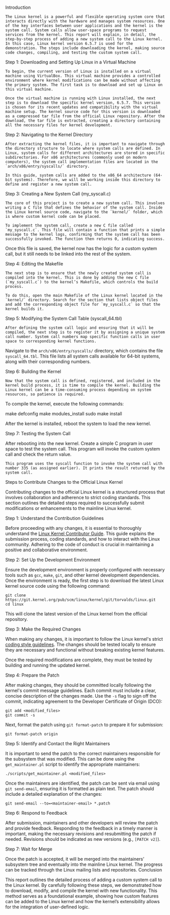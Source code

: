 Introduction

 	The Linux kernel is a powerful and flexible operating system core that interacts directly with the hardware and manages system resources. One of the key interfaces between user applications and the kernel is the system call. System calls allow user-space programs to request services from the kernel. This report will explain, in detail, the step-by-step process of adding a new system call to the Linux kernel. In this case, Linux kernel version 6.5.7 is used for the demonstration. The steps include downloading the kernel, making source code changes, compiling, and testing the custom system call.

Step 1: Downloading and Setting Up Linux in a Virtual Machine

 	To begin, the current version of Linux is installed on a virtual machine using VirtualBox. This virtual machine provides a controlled environment where kernel modifications can be made without affecting the primary system. The first task is to download and set up Linux on this virtual machine.

 	Once the virtual machine is running with Linux installed, the next step is to download the specific kernel version, 6.5.7. This version is chosen for its recent updates and compatibility with the virtual machine setup. The kernel source code for this version is downloaded as a compressed tar file from the official Linux repository. After the download, the tar file is extracted, creating a directory containing all the necessary files for kernel development. 


Step 2: Navigating to the Kernel Directory

 	After extracting the kernel files, it is important to navigate through the directory structure to locate where system calls are defined. In Linux, system calls for different architectures are stored in specific subdirectories. For x86 architectures (commonly used on modern computers), the system call implementation files are located in the `arch/x86/entry/syscalls/` directory.

 	In this guide, system calls are added to the x86_64 architecture (64-bit systems). Therefore, we will be working inside this directory to define and register a new system call.


Step 3: Creating a New System Call (my_syscall.c)

 	The core of this project is to create a new system call. This involves writing a C file that defines the behavior of the system call. Inside the Linux kernel source code, navigate to the `kernel/` folder, which is where custom kernel code can be placed.

 	To implement the system call, create a new C file called `my_syscall.c`. This file will contain a function that prints a simple message to the kernel logs, confirming that the system call has been successfully invoked. The function then returns 0, indicating success.


Once this file is saved, the kernel now has the logic for a custom system call, but it still needs to be linked into the rest of the system.

Step 4: Editing the Makefile

 	The next step is to ensure that the newly created system call is compiled into the kernel. This is done by adding the new C file (`my_syscall.c`) to the kernel’s Makefile, which controls the build process.

 	To do this, open the main Makefile of the Linux kernel located in the `kernel/` directory. Search for the section that lists object files and add the corresponding object file for `my_syscall.c` so that the kernel builds it.



Step 5: Modifying the System Call Table (syscall_64.tbl)

 	After defining the system call logic and ensuring that it will be compiled, the next step is to register it by assigning a unique system call number. System call numbers map specific function calls in user space to corresponding kernel functions.

Navigate to the `arch/x86/entry/syscalls/` directory, which contains the file `syscall_64.tbl`. This file lists all system calls available for 64-bit systems, along with their corresponding numbers.



Step 6: Building the Kernel

 	Now that the system call is defined, registered, and included in the kernel build process, it is time to compile the kernel. Building the Linux kernel can be a time-consuming process depending on system resources, so patience is required.

To compile the kernel, execute the following commands:





make defconfig
make modules_install
sudo make install

After the kernel is installed, reboot the system to load the new kernel.


Step 7: Testing the System Call

 After rebooting into the new kernel.
 	 Create a simple C program in user space to test the system call. This program will invoke the custom system call and check the return value.

 	This program uses the syscall function to invoke the system call with number 335 (as assigned earlier). It prints the result returned by the system call.




Steps to Contribute Changes to the Official Linux Kernel

Contributing changes to the official Linux kernel is a structured process that involves collaboration and adherence to strict coding standards. This section outlines the detailed steps required to successfully submit modifications or enhancements to the mainline Linux kernel.

Step 1: Understand the Contribution Guidelines

Before proceeding with any changes, it is essential to thoroughly understand the [Linux Kernel Contributor Guide](https://www.kernel.org/doc/html/latest/process/submit-checklist.html). This guide explains the submission process, coding standards, and how to interact with the Linux community. Adhering to the code of conduct is crucial in maintaining a positive and collaborative environment.

Step 2: Set Up the Development Environment

Ensure the development environment is properly configured with necessary tools such as `gcc`, `make`, `git`, and other kernel development dependencies. Once the environment is ready, the first step is to download the latest Linux kernel source code using the following command:

```
git clone https://git.kernel.org/pub/scm/linux/kernel/git/torvalds/linux.git
cd linux
```

This will clone the latest version of the Linux kernel from the official repository.

Step 3: Make the Required Changes

When making any changes, it is important to follow the Linux kernel's strict [coding style guidelines](https://www.kernel.org/doc/html/latest/process/coding-style.html). The changes should be tested locally to ensure they are necessary and functional without breaking existing kernel features. 

Once the required modifications are complete, they must be tested by building and running the updated kernel.

Step 4: Prepare the Patch

After making changes, they should be committed locally following the kernel's commit message guidelines. Each commit must include a clear, concise description of the changes made. Use the `-s` flag to sign off the commit, indicating agreement to the Developer Certificate of Origin (DCO):

```
git add <modified_files>
git commit -s
```

Next, format the patch using `git format-patch` to prepare it for submission:

```
git format-patch origin
```

Step 5: Identify and Contact the Right Maintainers

It is important to send the patch to the correct maintainers responsible for the subsystem that was modified. This can be done using the `get_maintainer.pl` script to identify the appropriate maintainers:

```
./scripts/get_maintainer.pl <modified_files>
```

Once the maintainers are identified, the patch can be sent via email using `git send-email`, ensuring it is formatted as plain text. The patch should include a detailed explanation of the changes:

```
git send-email --to=<maintainer-email> *.patch
```

Step 6: Respond to Feedback

After submission, maintainers and other developers will review the patch and provide feedback. Responding to the feedback in a timely manner is important, making the necessary revisions and resubmitting the patch if needed. Revisions should be indicated as new versions (e.g., `[PATCH v2]`).

Step 7: Wait for Merge

Once the patch is accepted, it will be merged into the maintainers’ subsystem tree and eventually into the mainline Linux kernel. The progress can be tracked through the Linux mailing lists and repositories.
Conclusion

This report outlines the detailed process of adding a custom system call to the Linux kernel. By carefully following these steps, we demonstrated how to download, modify, and compile the kernel with new functionality. This method serves as a foundational example, showing how custom features can be added to the Linux kernel and how the kernel’s extensibility allows for the integration of user-defined logic.
